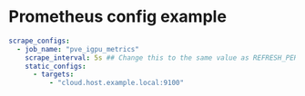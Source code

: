 # Prometheus config example

```yaml
scrape_configs:
  - job_name: "pve_igpu_metrics"
    scrape_interval: 5s ## Change this to the same value as REFRESH_PERIOD_MS (or remove this line)
    static_configs:
      - targets:
          - "cloud.host.example.local:9100"
```
